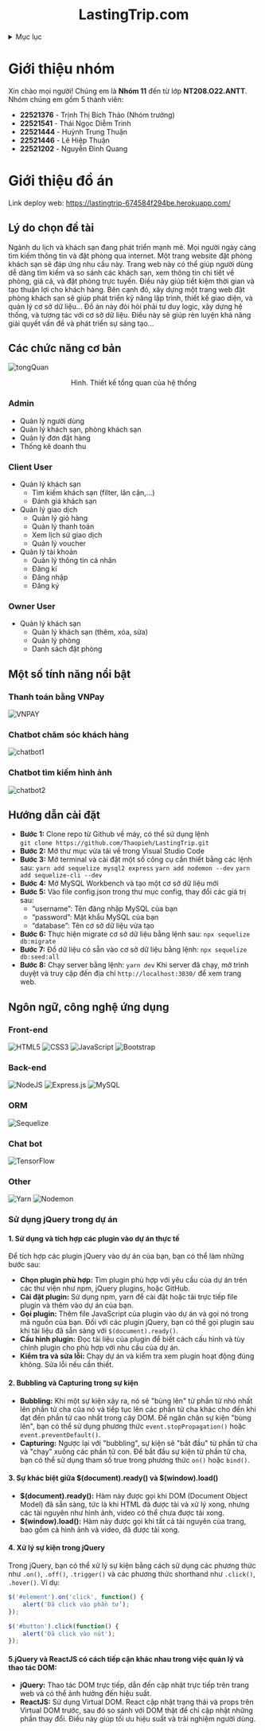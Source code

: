 ﻿<a name="readme-top"></a>

<h1 align="center"><strong>LastingTrip.com</strong></h1>

<!-- TABLE OF CONTENTS -->
<details>
  <summary>Mục lục</summary>
  <ol>
    <li>
      <a href="#giới-thiệu-nhóm">Giới thiệu nhóm</a>
    </li>
    <li>
      <a href="#giới-thiệu-đồ-án">Giới thiệu đồ án</a>
      <ul>
        <li><a href="#lý-do-chọn-đề-tài">Lý do chọn đề tài</a></li>
        <li><a href="#các-chức-năng-cơ-bản">Các chức năng cơ bản</a></li>
        <ul>
          <li><a href="#admin">Admin</a></li>
          <li><a href="#client-user">Client User</a></li>
          <li><a href="#owner-user">Owner User</a></li>
        </ul>
        <li><a href="#ngôn-ngữ-công-nghệ-ứng-dụng">Ngôn ngữ, công nghệ ứng dụng</a></li>
        <li><a href="#hướng-dẫn-cài-đặt">Hướng dẫn cài đặt</a></li>
        <li><a href="#một-số-tính-năng-nổi-bật">Một số tính năng nổi bật</a></li>
        <ul>
          <li><a href="#thanh-toán-bằng-vnpay">Thanh toán bằng VNPay</a></li>
          <li><a href="#chatbot-chăm-sóc-khách-hàng">Chatbot chăm sóc khách hàng</a></li>
          <li><a href="#chatbot-tìm-kiếm-hình-ảnh">Chatbot tìm kiếm hình ảnh</a></li>

        </ul>
      </ul>
    </li>

  </ol>
</details>

<!-- Giới thiệu đồ án -->

# Giới thiệu nhóm

Xin chào mọi người! Chúng em là **Nhóm 11** đến từ lớp **NT208.O22.ANTT**.
Nhóm chúng em gồm 5 thành viên:

- **22521376** - Trịnh Thị Bích Thảo (Nhóm trưởng)
- **22521541** - Thái Ngọc Diễm Trinh
- **22521444** - Huỳnh Trung Thuận
- **22521446** - Lê Hiệp Thuận
- **22521202** - Nguyễn Đình Quang

# Giới thiệu đồ án

Link deploy web: https://lastingtrip-674584f294be.herokuapp.com/

## Lý do chọn đề tài

Ngành du lịch và khách sạn đang phát triển mạnh mẽ. Mọi người ngày càng tìm kiếm thông tin và đặt phòng qua internet. Một trang website đặt phòng khách sạn sẽ đáp ứng nhu cầu này. Trang web này có thể giúp người dùng dễ dàng tìm kiếm và so sánh các khách sạn, xem thông tin chi tiết về phòng, giá cả, và đặt phòng trực tuyến. Điều này giúp tiết kiệm thời gian và tạo thuận lợi cho khách hàng.
Bên cạnh đó, xây dựng một trang web đặt phòng khách sạn sẽ giúp phát triển kỹ năng lập trình, thiết kế giao diện, và quản lý cơ sở dữ liệu... Đồ án này đòi hỏi phải tư duy logic, xây dựng hệ thống, và tương tác với cơ sở dữ liệu. Điều này sẽ giúp rèn luyện khả năng giải quyết vấn đề và phát triển sự sáng tạo...

## Các chức năng cơ bản

![tongQuan](https://github.com/Thaopieh/Crying-/assets/136552635/e27332ec-05a8-4772-9c3b-06cb47259a24)

<p align="center">Hình. Thiết kế tổng quan của hệ thống</p>
  
### Admin
* Quản lý người dùng
* Quản lý khách sạn, phòng khách sạn
* Quản lý đơn đặt hàng
* Thống kê doanh thu

### Client User

- Quản lý khách sạn
  - Tìm kiếm khách sạn (filter, lân cận,...)
  - Đánh giá khách sạn
- Quản lý giao dịch
  - Quản lý giỏ hàng
  - Quản lý thanh toán
  - Xem lịch sử giao dịch
  - Quản lý voucher
- Quản lý tài khoản
  - Quản lý thông tin cá nhân
  - Đăng kí
  - Đăng nhập
  - Đăng ký

### Owner User

- Quản lý khách sạn
  - Quản lý khách sạn (thêm, xóa, sửa)
  - Quản lý phòng
  - Danh sách đặt phòng

## Một số tính năng nổi bật

### Thanh toán bằng VNPay

![VNPAY](https://github.com/thaitrinh12100/howto-README/assets/136552635/85d6911e-fe31-41c8-a709-f433c7eeb985)

### Chatbot chăm sóc khách hàng

![chatbot1](https://github.com/thaitrinh12100/howto-README/assets/136552635/bd1e2bb0-ade5-4381-b41a-b7e0bed5d74e)

### Chatbot tìm kiếm hình ảnh

![chatbot2](https://github.com/thaitrinh12100/howto-README/assets/136552635/1ee43992-4479-4e14-882f-1dd647940c08)

## Hướng dẫn cài đặt

- **Bước 1:** Clone repo từ Github về máy, có thể sử dụng lệnh  
  `git clone https://github.com/Thaopieh/LastingTrip.git`
- **Bước 2:** Mở thư mục vừa tải về trong Visual Studio Code
- **Bước 3:** Mở terminal và cài đặt một số công cụ cần thiết bằng các lệnh sau:
  `yarn add sequelize mysql2 express`
  `yarn add nodemon --dev`
  `yarn add sequelize-cli --dev`
- **Bước 4:** Mở MySQL Workbench và tạo một cơ sở dữ liệu mới
- **Bước 5:** Vào file config.json trong thư mục config, thay đổi các giá trị sau:
  - “username”: Tên đăng nhập MySQL của bạn
  - “password”: Mật khẩu MySQL của bạn
  - “database”: Tên cơ sở dữ liệu vừa tạo
- **Bước 6:** Thực hiện migrate cơ sở dữ liệu bằng lệnh sau:
  `npx sequelize db:migrate`
- **Bước 7:** Đổ dữ liệu có sẵn vào cơ sở dữ liệu bằng lệnh:
  `npx sequelize db:seed:all`
- **Bước 8:** Chạy server bằng lệnh:
  `yarn dev`
  Khi server đã chạy, mở trình duyệt và truy cập đến địa chỉ `http://localhost:3030/` để xem trang web.

## Ngôn ngữ, công nghệ ứng dụng

### Front-end

![HTML5](https://img.shields.io/badge/html5-%23E34F26.svg?style=for-the-badge&logo=html5&logoColor=white)
![CSS3](https://img.shields.io/badge/css3-%231572B6.svg?style=for-the-badge&logo=css3&logoColor=white)
![JavaScript](https://img.shields.io/badge/javascript-%23323330.svg?style=for-the-badge&logo=javascript&logoColor=%23F7DF1E)
![Bootstrap](https://img.shields.io/badge/bootstrap-%238511FA.svg?style=for-the-badge&logo=bootstrap&logoColor=white)

### Back-end

![NodeJS](https://img.shields.io/badge/node.js-6DA55F?style=for-the-badge&logo=node.js&logoColor=white)
![Express.js](https://img.shields.io/badge/express.js-%23404d59.svg?style=for-the-badge&logo=express&logoColor=%2361DAFB)
![MySQL](https://img.shields.io/badge/mysql-4479A1.svg?style=for-the-badge&logo=mysql&logoColor=white)

### ORM

![Sequelize](https://img.shields.io/badge/Sequelize-52B0E7?style=for-the-badge&logo=Sequelize&logoColor=white)

### Chat bot

![TensorFlow](https://img.shields.io/badge/TensorFlow-%23FF6F00.svg?style=for-the-badge&logo=TensorFlow&logoColor=white)

### Other

![Yarn](https://img.shields.io/badge/yarn-%232C8EBB.svg?style=for-the-badge&logo=yarn&logoColor=white)
![Nodemon](https://img.shields.io/badge/NODEMON-%23323330.svg?style=for-the-badge&logo=nodemon&logoColor=%BBDEAD)
### Sử dụng jQuery trong dự án

#### 1. Sử dụng và tích hợp các plugin vào dự án thực tế

Để tích hợp các plugin jQuery vào dự án của bạn, bạn có thể làm những bước sau:

- **Chọn plugin phù hợp:** Tìm plugin phù hợp với yêu cầu của dự án trên các thư viện như npm, jQuery plugins, hoặc GitHub.
- **Cài đặt plugin:** Sử dụng npm, yarn để cài đặt hoặc tải trực tiếp file plugin và thêm vào dự án của bạn.
- **Gọi plugin:** Thêm file JavaScript của plugin vào dự án và gọi nó trong mã nguồn của bạn. Đối với các plugin jQuery, bạn có thể gọi plugin sau khi tài liệu đã sẵn sàng với `$(document).ready()`.
- **Cấu hình plugin:** Đọc tài liệu của plugin để biết cách cấu hình và tùy chỉnh plugin cho phù hợp với nhu cầu của dự án.
- **Kiểm tra và sửa lỗi:** Chạy dự án và kiểm tra xem plugin hoạt động đúng không. Sửa lỗi nếu cần thiết.

#### 2. Bubbling và Capturing trong sự kiện

- **Bubbling:** Khi một sự kiện xảy ra, nó sẽ "bùng lên" từ phần tử nhỏ nhất lên phần tử cha của nó và tiếp tục lên các phần tử cha khác cho đến khi đạt đến phần tử cao nhất trong cây DOM. Để ngăn chặn sự kiện "bùng lên", bạn có thể sử dụng phương thức `event.stopPropagation()` hoặc `event.preventDefault()`.
- **Capturing:** Ngược lại với "bubbling", sự kiện sẽ "bắt đầu" từ phần tử cha và "chạy" xuống các phần tử con. Để bắt đầu sự kiện từ phần tử cha, bạn có thể sử dụng tham số true trong phương thức `on()` hoặc `bind()`.

#### 3. Sự khác biệt giữa $(document).ready() và $(window).load()

- **$(document).ready():** Hàm này được gọi khi DOM (Document Object Model) đã sẵn sàng, tức là khi HTML đã được tải và xử lý xong, nhưng các tài nguyên như hình ảnh, video có thể chưa được tải xong.
- **$(window).load():** Hàm này được gọi khi tất cả tài nguyên của trang, bao gồm cả hình ảnh và video, đã được tải xong.

#### 4. Xử lý sự kiện trong jQuery

Trong jQuery, bạn có thể xử lý sự kiện bằng cách sử dụng các phương thức như `.on()`, `.off()`, `.trigger()` và các phương thức shorthand như `.click()`, `.hover()`. Ví dụ:

```javascript
$('#element').on('click', function() {
    alert('Đã click vào phần tử');
});

$('#button').click(function() {
    alert('Đã click vào nút');
});
```
#### 5.jQuery và ReactJS có cách tiếp cận khác nhau trong việc quản lý và thao tác DOM:
- **jQuery:** Thao tác DOM trực tiếp, dẫn đến cập nhật trực tiếp trên trang web và có thể ảnh hưởng đến hiệu suất.
- **ReactJS:** Sử dụng Virtual DOM. React cập nhật trạng thái và props trên Virtual DOM trước, sau đó so sánh với DOM thật để chỉ cập nhật những phần thay đổi. Điều này giúp tối ưu hiệu suất và trải nghiệm người dùng.
